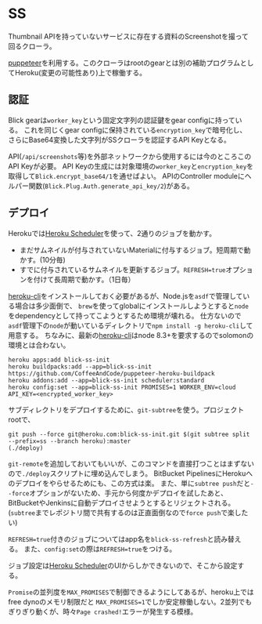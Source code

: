 SS
=====

Thumbnail APIを持っていないサービスに存在する資料のScreenshotを撮って回るクローラ。

[puppeteer]を利用する。このクローラはrootのgearとは別の補助プログラムとしてHeroku(変更の可能性あり)上で稼働する。

[puppeteer]: https://github.com/GoogleChrome/puppeteer

## 認証

Blick gearは`worker_key`という固定文字列の認証鍵をgear configに持っている。
これを同じくgear configに保持されている`encryption_key`で暗号化し、
さらにBase64変換した文字列がSSクローラを認証するAPI Keyとなる。

API(`/api/screenshots`等)を外部ネットワークから使用するには今のところこのAPI Keyが必要。
API Keyの生成には対象環境の`worker_key`と`encryption_key`を取得して`Blick.encrypt_base64/1`を通せばよい。
APIのController moduleにヘルパー関数(`Blick.Plug.Auth.generate_api_key/2`)がある。

## デプロイ

Herokuでは[Heroku Scheduler]を使って、2通りのジョブを動かす。

[Heroku Scheduler]: https://devcenter.heroku.com/articles/scheduler

- まだサムネイルが付与されていないMaterialに付与するジョブ。短周期で動かす。(10分毎)
- すでに付与されているサムネイルを更新するジョブ。`REFRESH=true`オプションを付けて長周期で動かす。（1日毎）

[heroku-cli]をインストールしておく必要があるが、Node.jsを`asdf`で管理している場合は多少面倒で、
`brew`を使ってglobalにインストールしようとすると`node`をdependencyとして持ってこようとするため環境が壊れる。
仕方ないので`asdf`管理下の`node`が動いているディレクトリで`npm install -g heroku-cli`して用意する。
ちなみに、最新の[heroku-cli]はnode 8.3+を要求するのでsolomonの環境とは合わない。

[heroku-cli]: https://github.com/heroku/cli

```
heroku apps:add blick-ss-init
heroku buildpacks:add --app=blick-ss-init https://github.com/CoffeeAndCode/puppeteer-heroku-buildpack
heroku addons:add --app=blick-ss-init scheduler:standard
heroku config:set --app=blick-ss-init PROMISES=1 WORKER_ENV=cloud API_KEY=<encrypted_worker_key>
```

サブディレクトリをデプロイするために、`git-subtree`を使う。プロジェクトrootで、

```
git push --force git@heroku.com:blick-ss-init.git $(git subtree split --prefix=ss --branch heroku):master
(./deploy)
```

`git-remote`を追加しておいてもいいが、このコマンドを直接打つことはまずないので`./deploy`スクリプトに埋め込んでしまう。
BitBucket PipelinesにHerokuへのデプロイをやらせるためにも、この方式は楽。
また、単に`subtree push`だと`--force`オプションがないため、手元から何度かデプロイを試したあと、
BitBucketやJenkinsに自動デプロイさせようとするとリジェクトされる。
(`subtree`までレポジトリ間で共有するのは正直面倒なので`force push`で楽したい)

`REFRESH=true`付きのジョブについてはapp名を`blick-ss-refresh`と読み替える。
また、`config:set`の際は`REFRESH=true`をつける。

ジョブ設定は[Heroku Scheduler]のUIからしかできないので、そこから設定する。

`Promise`の並列度を`MAX_PROMISES`で制御できるようにしてあるが、heroku上ではfree dynoのメモリ制限だと
`MAX_PROMISES=1`でしか安定稼働しない。2並列でもぎりぎり動くが、時々`Page crashed!`エラーが発生する模様。
